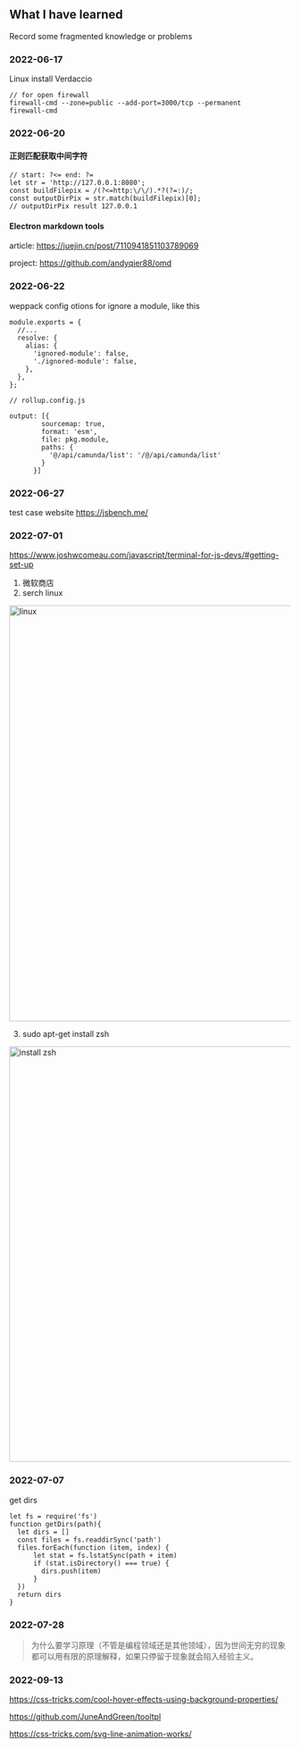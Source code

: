 ## What I have learned 
Record some fragmented knowledge or problems
### 2022-06-17
Linux install Verdaccio
```
// for open firewall 
firewall-cmd --zone=public --add-port=3000/tcp --permanent
firewall-cmd
```


### 2022-06-20
#### 正则匹配获取中间字符
```
// start: ?<= end: ?=
let str = 'http://127.0.0.1:8080';
const buildFilepix = /(?<=http:\/\/).*?(?=:)/;
const outputDirPix = str.match(buildFilepix)[0];
// outputDirPix result 127.0.0.1
```

#### Electron markdown tools
article: https://juejin.cn/post/7110941851103789069

project: https://github.com/andyqier88/omd

### 2022-06-22
weppack config otions for ignore a module, like this

```
module.exports = {
  //...
  resolve: {
    alias: {
      'ignored-module': false,
      './ignored-module': false,
    },
  },
};
```
```
// rollup.config.js

output: [{
        sourcemap: true,
        format: 'esm',
        file: pkg.module,
        paths: {
          '@/api/camunda/list': '/@/api/camunda/list'
        }
      }]
```

### 2022-06-27

test case website
https://jsbench.me/

### 2022-07-01
https://www.joshwcomeau.com/javascript/terminal-for-js-devs/#getting-set-up

1. 微软商店
2. serch linux
<img width="745" alt="linux" src="https://user-images.githubusercontent.com/10238991/176809102-a2a00752-8352-4199-b80d-240419a51837.png">

3. sudo apt-get install zsh 
<img width="744" alt="install zsh" src="https://user-images.githubusercontent.com/10238991/176809159-bf0b3430-d124-47e4-88b9-d30282b602c8.png">

### 2022-07-07
get dirs 
```
let fs = require('fs')
function getDirs(path){
  let dirs = []
  const files = fs.readdirSync('path')
  files.forEach(function (item, index) {
      let stat = fs.lstatSync(path + item)
      if (stat.isDirectory() === true) { 
        dirs.push(item)
      }
  })
  return dirs
}
```

### 2022-07-28

> 为什么要学习原理（不管是编程领域还是其他领域），因为世间无穷的现象都可以用有限的原理解释，如果只停留于现象就会陷入经验主义。

### 2022-09-13
https://css-tricks.com/cool-hover-effects-using-background-properties/

https://github.com/JuneAndGreen/tooltpl

https://css-tricks.com/svg-line-animation-works/
